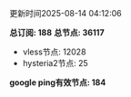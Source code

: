 更新时间2025-08-14 04:12:06

**总订阅: 188**
**总节点: 36117**
- vless节点: 12028
- hysteria2节点: 25

**google ping有效节点: 184**
